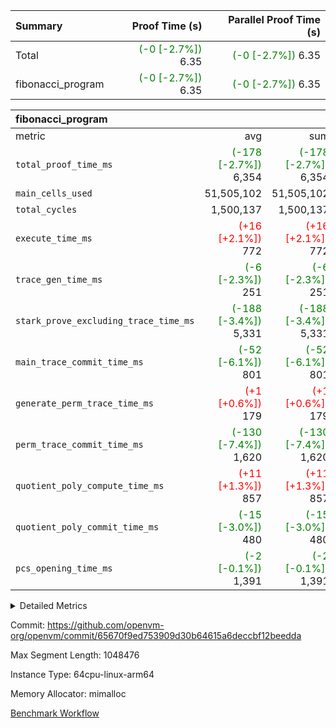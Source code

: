 | Summary | Proof Time (s) | Parallel Proof Time (s) |
|:---|---:|---:|
| Total | <span style='color: green'>(-0 [-2.7%])</span> 6.35 | <span style='color: green'>(-0 [-2.7%])</span> 6.35 |
| fibonacci_program | <span style='color: green'>(-0 [-2.7%])</span> 6.35 | <span style='color: green'>(-0 [-2.7%])</span> 6.35 |


| fibonacci_program |||||
|:---|---:|---:|---:|---:|
|metric|avg|sum|max|min|
| `total_proof_time_ms ` | <span style='color: green'>(-178 [-2.7%])</span> 6,354 | <span style='color: green'>(-178 [-2.7%])</span> 6,354 | <span style='color: green'>(-178 [-2.7%])</span> 6,354 | <span style='color: green'>(-178 [-2.7%])</span> 6,354 |
| `main_cells_used     ` |  51,505,102 |  51,505,102 |  51,505,102 |  51,505,102 |
| `total_cycles        ` |  1,500,137 |  1,500,137 |  1,500,137 |  1,500,137 |
| `execute_time_ms     ` | <span style='color: red'>(+16 [+2.1%])</span> 772 | <span style='color: red'>(+16 [+2.1%])</span> 772 | <span style='color: red'>(+16 [+2.1%])</span> 772 | <span style='color: red'>(+16 [+2.1%])</span> 772 |
| `trace_gen_time_ms   ` | <span style='color: green'>(-6 [-2.3%])</span> 251 | <span style='color: green'>(-6 [-2.3%])</span> 251 | <span style='color: green'>(-6 [-2.3%])</span> 251 | <span style='color: green'>(-6 [-2.3%])</span> 251 |
| `stark_prove_excluding_trace_time_ms` | <span style='color: green'>(-188 [-3.4%])</span> 5,331 | <span style='color: green'>(-188 [-3.4%])</span> 5,331 | <span style='color: green'>(-188 [-3.4%])</span> 5,331 | <span style='color: green'>(-188 [-3.4%])</span> 5,331 |
| `main_trace_commit_time_ms` | <span style='color: green'>(-52 [-6.1%])</span> 801 | <span style='color: green'>(-52 [-6.1%])</span> 801 | <span style='color: green'>(-52 [-6.1%])</span> 801 | <span style='color: green'>(-52 [-6.1%])</span> 801 |
| `generate_perm_trace_time_ms` | <span style='color: red'>(+1 [+0.6%])</span> 179 | <span style='color: red'>(+1 [+0.6%])</span> 179 | <span style='color: red'>(+1 [+0.6%])</span> 179 | <span style='color: red'>(+1 [+0.6%])</span> 179 |
| `perm_trace_commit_time_ms` | <span style='color: green'>(-130 [-7.4%])</span> 1,620 | <span style='color: green'>(-130 [-7.4%])</span> 1,620 | <span style='color: green'>(-130 [-7.4%])</span> 1,620 | <span style='color: green'>(-130 [-7.4%])</span> 1,620 |
| `quotient_poly_compute_time_ms` | <span style='color: red'>(+11 [+1.3%])</span> 857 | <span style='color: red'>(+11 [+1.3%])</span> 857 | <span style='color: red'>(+11 [+1.3%])</span> 857 | <span style='color: red'>(+11 [+1.3%])</span> 857 |
| `quotient_poly_commit_time_ms` | <span style='color: green'>(-15 [-3.0%])</span> 480 | <span style='color: green'>(-15 [-3.0%])</span> 480 | <span style='color: green'>(-15 [-3.0%])</span> 480 | <span style='color: green'>(-15 [-3.0%])</span> 480 |
| `pcs_opening_time_ms ` | <span style='color: green'>(-2 [-0.1%])</span> 1,391 | <span style='color: green'>(-2 [-0.1%])</span> 1,391 | <span style='color: green'>(-2 [-0.1%])</span> 1,391 | <span style='color: green'>(-2 [-0.1%])</span> 1,391 |



<details>
<summary>Detailed Metrics</summary>

| group | num_segments | keygen_time_ms | commit_exe_time_ms |
| --- | --- | --- | --- |
| fibonacci_program | 1 | 348 | 5 | 

| group | air_name | quotient_deg | interactions | constraints |
| --- | --- | --- | --- | --- |
| fibonacci_program | AccessAdapterAir<16> | 2 | 5 | 14 | 
| fibonacci_program | AccessAdapterAir<2> | 2 | 5 | 14 | 
| fibonacci_program | AccessAdapterAir<32> | 2 | 5 | 14 | 
| fibonacci_program | AccessAdapterAir<4> | 2 | 5 | 14 | 
| fibonacci_program | AccessAdapterAir<64> | 2 | 5 | 14 | 
| fibonacci_program | AccessAdapterAir<8> | 2 | 5 | 14 | 
| fibonacci_program | BitwiseOperationLookupAir<8> | 2 | 2 | 4 | 
| fibonacci_program | MemoryMerkleAir<8> | 2 | 4 | 40 | 
| fibonacci_program | PersistentBoundaryAir<8> | 2 | 3 | 6 | 
| fibonacci_program | PhantomAir | 2 | 3 | 5 | 
| fibonacci_program | Poseidon2PeripheryAir<BabyBearParameters>, 1> | 2 | 1 | 286 | 
| fibonacci_program | ProgramAir | 1 | 1 | 4 | 
| fibonacci_program | RangeTupleCheckerAir<2> | 1 | 1 | 4 | 
| fibonacci_program | VariableRangeCheckerAir | 1 | 1 | 4 | 
| fibonacci_program | VmAirWrapper<Rv32BaseAluAdapterAir, BaseAluCoreAir<4, 8> | 2 | 19 | 43 | 
| fibonacci_program | VmAirWrapper<Rv32BaseAluAdapterAir, LessThanCoreAir<4, 8> | 2 | 17 | 39 | 
| fibonacci_program | VmAirWrapper<Rv32BaseAluAdapterAir, ShiftCoreAir<4, 8> | 2 | 23 | 90 | 
| fibonacci_program | VmAirWrapper<Rv32BranchAdapterAir, BranchEqualCoreAir<4> | 2 | 11 | 25 | 
| fibonacci_program | VmAirWrapper<Rv32BranchAdapterAir, BranchLessThanCoreAir<4, 8> | 2 | 13 | 41 | 
| fibonacci_program | VmAirWrapper<Rv32CondRdWriteAdapterAir, Rv32JalLuiCoreAir> | 2 | 10 | 22 | 
| fibonacci_program | VmAirWrapper<Rv32HintStoreAdapterAir, Rv32HintStoreCoreAir> | 2 | 15 | 17 | 
| fibonacci_program | VmAirWrapper<Rv32JalrAdapterAir, Rv32JalrCoreAir> | 2 | 16 | 20 | 
| fibonacci_program | VmAirWrapper<Rv32LoadStoreAdapterAir, LoadSignExtendCoreAir<4, 8> | 2 | 18 | 33 | 
| fibonacci_program | VmAirWrapper<Rv32LoadStoreAdapterAir, LoadStoreCoreAir<4> | 2 | 17 | 38 | 
| fibonacci_program | VmAirWrapper<Rv32MultAdapterAir, DivRemCoreAir<4, 8> | 2 | 25 | 88 | 
| fibonacci_program | VmAirWrapper<Rv32MultAdapterAir, MulHCoreAir<4, 8> | 2 | 24 | 38 | 
| fibonacci_program | VmAirWrapper<Rv32MultAdapterAir, MultiplicationCoreAir<4, 8> | 2 | 19 | 26 | 
| fibonacci_program | VmAirWrapper<Rv32RdWriteAdapterAir, Rv32AuipcCoreAir> | 2 | 11 | 15 | 
| fibonacci_program | VmConnectorAir | 2 | 3 | 9 | 

| group | air_name | segment | rows | prep_cols | perm_cols | main_cols | cells |
| --- | --- | --- | --- | --- | --- | --- | --- |
| fibonacci_program | AccessAdapterAir<8> | 0 | 64 |  | 24 | 17 | 2,624 | 
| fibonacci_program | BitwiseOperationLookupAir<8> | 0 | 65,536 | 3 | 8 | 2 | 655,360 | 
| fibonacci_program | MemoryMerkleAir<8> | 0 | 512 |  | 20 | 32 | 26,624 | 
| fibonacci_program | PersistentBoundaryAir<8> | 0 | 64 |  | 12 | 20 | 2,048 | 
| fibonacci_program | PhantomAir | 0 | 2 |  | 12 | 6 | 36 | 
| fibonacci_program | Poseidon2PeripheryAir<BabyBearParameters>, 1> | 0 | 256 |  | 8 | 300 | 78,848 | 
| fibonacci_program | ProgramAir | 0 | 4,096 |  | 8 | 10 | 73,728 | 
| fibonacci_program | RangeTupleCheckerAir<2> | 0 | 524,288 | 2 | 8 | 1 | 4,718,592 | 
| fibonacci_program | VariableRangeCheckerAir | 0 | 262,144 | 2 | 8 | 1 | 2,359,296 | 
| fibonacci_program | VmAirWrapper<Rv32BaseAluAdapterAir, BaseAluCoreAir<4, 8> | 0 | 1,048,576 |  | 80 | 36 | 121,634,816 | 
| fibonacci_program | VmAirWrapper<Rv32BaseAluAdapterAir, LessThanCoreAir<4, 8> | 0 | 524,288 |  | 40 | 37 | 40,370,176 | 
| fibonacci_program | VmAirWrapper<Rv32BaseAluAdapterAir, ShiftCoreAir<4, 8> | 0 | 2 |  | 52 | 53 | 210 | 
| fibonacci_program | VmAirWrapper<Rv32BranchAdapterAir, BranchEqualCoreAir<4> | 0 | 262,144 |  | 48 | 26 | 19,398,656 | 
| fibonacci_program | VmAirWrapper<Rv32BranchAdapterAir, BranchLessThanCoreAir<4, 8> | 0 | 8 |  | 56 | 32 | 704 | 
| fibonacci_program | VmAirWrapper<Rv32CondRdWriteAdapterAir, Rv32JalLuiCoreAir> | 0 | 131,072 |  | 44 | 18 | 8,126,464 | 
| fibonacci_program | VmAirWrapper<Rv32HintStoreAdapterAir, Rv32HintStoreCoreAir> | 0 | 4 |  | 36 | 26 | 248 | 
| fibonacci_program | VmAirWrapper<Rv32JalrAdapterAir, Rv32JalrCoreAir> | 0 | 16 |  | 36 | 28 | 1,024 | 
| fibonacci_program | VmAirWrapper<Rv32LoadStoreAdapterAir, LoadStoreCoreAir<4> | 0 | 32 |  | 72 | 40 | 3,584 | 
| fibonacci_program | VmAirWrapper<Rv32RdWriteAdapterAir, Rv32AuipcCoreAir> | 0 | 16 |  | 28 | 21 | 784 | 
| fibonacci_program | VmConnectorAir | 0 | 2 | 1 | 12 | 4 | 32 | 

| group | segment | trace_gen_time_ms | total_proof_time_ms | total_cycles | total_cells | stark_prove_excluding_trace_time_ms | quotient_poly_compute_time_ms | quotient_poly_commit_time_ms | perm_trace_commit_time_ms | pcs_opening_time_ms | main_trace_commit_time_ms | main_cells_used | generate_perm_trace_time_ms | execute_time_ms |
| --- | --- | --- | --- | --- | --- | --- | --- | --- | --- | --- | --- | --- | --- | --- |
| fibonacci_program | 0 | 251 | 6,354 | 1,500,137 | 197,453,854 | 5,331 | 857 | 480 | 1,620 | 1,391 | 801 | 51,505,102 | 179 | 772 | 

</details>


Commit: https://github.com/openvm-org/openvm/commit/65670f9ed753909d30b64615a6deccbf12beedda

Max Segment Length: 1048476

Instance Type: 64cpu-linux-arm64

Memory Allocator: mimalloc

[Benchmark Workflow](https://github.com/openvm-org/openvm/actions/runs/12629201683)
